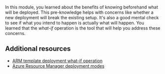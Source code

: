 In this module, you learned about the benefits of knowing beforehand what will be deployed. This pre-knowledge helps with concerns like whether a new deployment will break the existing setup. It's also a good mental check to see if what you intend to happen is actually what will happen. You learned that the *what-if* operation is the tool that will help you address these concerns.

## Additional resources

- [ARM template deployment what-if operation](/azure/azure-resource-manager/templates/template-deploy-what-if?tabs=azure-powershell&azure-portal=true)
- [Azure Resource Manager deployment modes](/azure/azure-resource-manager/templates/deployment-modes?azure-portal=true)
